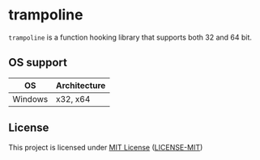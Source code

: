 # trampoline

`trampoline` is a function hooking library that supports both 32 and 64 bit.

## OS support

| OS      | Architecture |
|---------|--------------|
| Windows | x32, x64     |

## License

This project is licensed under [MIT License](https://choosealicense.com/licenses/mit/) ([LICENSE-MIT](LICENSE.md))
